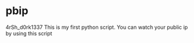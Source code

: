 # pbip
4rSh_d0rk1337
This is my first python script.
You can watch your public ip by using this script
